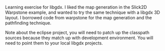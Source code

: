 Learning exercise for libgdx.  I liked the map generation in the Slick2D Warpstone example, and wanted to try the same technique with a libgdx 3D layout.
I borrowed code from warpstone for the map generation and the pathfinding technique.

Note about the eclipse project, you will need to patch up the classpath sources because they match up with development environment.
You will need to point them to your local libgdx projects.